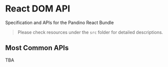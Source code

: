 # React DOM API

Specification and APIs for the Pandino React Bundle

> Please check resources under the `src` folder for detailed descriptions.

## Most Common APIs

TBA
